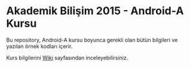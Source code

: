 # Akademik Bilişim 2015 - Android-A Kursu
Bu repository, Android-A kursu boyunca gerekli olan bütün bilgileri ve yazılan örnek kodları içerir.

Kurs bilgilerini [Wiki](https://github.com/akademikbilisim/ab2015-android-a/wiki) sayfasından inceleyebilirsiniz.
